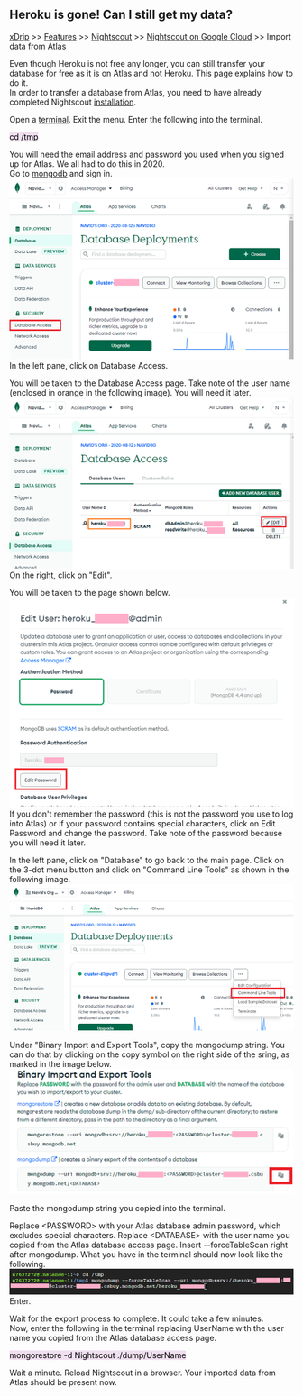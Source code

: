 ## Heroku is gone! Can I still get my data?  
[xDrip](../../README.md) >> [Features](../Features_page) >> [Nightscout](../Nightscout_page) >> [Nightscout on Google Cloud](./GoogleCloud) >> Import data from Atlas  
  
Even though Heroku is not free any longer, you can still transfer your database for free as it is on Atlas and not Heroku.  This page explains how to do it.  
In order to transfer a database from Atlas, you need to have already completed Nightscout [installation](./NS_Install.md).  
  
Open a [terminal](./Terminal.md).  Exit the menu.  Enter the following into the terminal.  
  
<mark style="background-color: #eFdFef">cd /tmp </mark>    
  
You will need the email address and password you used when you signed up for Atlas.  We all had to do this in 2020.  
Go to [mongodb](https://www.mongodb.com/home) and sign in.  
![](./images/Atlas_dbAccess.png)  
In the left pane, click on Database Access.
  
You will be taken to the Database Access page.  Take note of the user name (enclosed in orange in the following image).  You will need it later.  
![](./images/Atlas_dbAccess2.png)  
On the right, click on "Edit".  
  
You will be taken to the page shown below.  
![](./images/Atlas_pass.png)  
If you don't remember the password (this is not the password you use to log into Atlas) or if your password contains special characters, click on Edit Password and change the password.  Take note of the password because you will need it later.  
  
In the left pane, click on "Database" to go back to the main page.  Click on the 3-dot menu button and click on "Command Line Tools" as shown in the following image.  
![](./images/Atlas_CLTools.png)  
  
Under "Binary Import and Export Tools", copy the mongodump string.  You can do that by clicking on the copy symbol on the right side of the sring, as marked in the image below.  
![](./images/mongodump.png)  
  
Paste the mongodump string you copied into the terminal.  
  
Replace \<PASSWORD\> with your Atlas database admin password, which excludes special characters.  Replace \<DATABASE\> with the user name you copied from the Atlas database access page.  Insert --forceTableScan right after mongodump.  What you have in the terminal should now look like the following.  
![](./images/mongodump_string.png)  
Enter.  
  
Wait for the export process to complete.  It could take a few minutes.  
Now, enter the following in the terminal replacing UserName with the user name you copied from the Atlas database access page.  
  
<mark style="background-color: #eFdFef">mongorestore -d Nightscout ./dump/UserName </mark>  
  
Wait a minute.  Reload Nightscout in a browser.  Your imported data from Atlas should be present now.  
  
